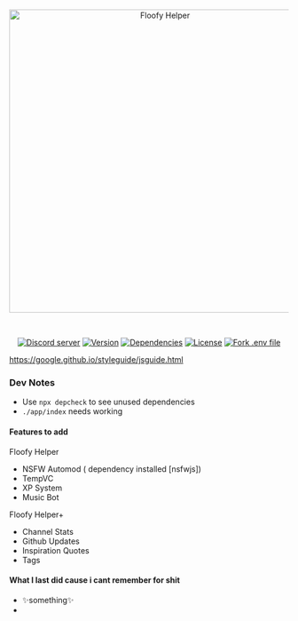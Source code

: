 <div align="center">
  <br />
  <p>
    <a href="https://www.discord.gg/hRmjAUvrpT"><img src="https://cdn.discordapp.com/attachments/1008733713217101996/1008734023297802392/Floofy_Helper.png?size=4096" width="546" alt="Floofy Helper" /></a>
  </p>
  <br />
  <p>
    <a href="https://discord.gg/hRmjAUvrpT"><img src="https://img.shields.io/discord/943404593105231882?color=5865F2&logo=discord&logoColor=white" alt="Discord server" /></a>
    <a href="https://github.com/floofyHelper/floofyHelper/blob/main/app/package.json"><img src="https://img.shields.io/github/package-json/v/floofyHelper/floofyHelper" alt="Version" /></a>
    <a href="https://libraries.io/github/floofyHelper/floofyHelper"><img src="https://img.shields.io/librariesio/github/floofyHelper/floofyHelper" alt="Dependencies" /></a>
    <a href="https://github.com/floofyHelper/floofyHelper/blob/main/LICENSE"><img src="https://img.shields.io/github/license/floofyHelper/floofyHelper" alt="License" /></a>
    <a href="https://vault.dotenv.org/project/vlt_d000d25efc54c2f1faf841dd51ab9de02cb1c5e8c51793e6518f33ff91f2f99d/example"><img src="https://badge.dotenv.org/fork.svg?r=1" alt="Fork .env file" />
</a>
  </p>
</div>

<https://google.github.io/styleguide/jsguide.html>

### Dev Notes

-   Use `npx depcheck` to see unused dependencies
-   `./app/index` needs working

#### Features to add

Floofy Helper

-   NSFW Automod ( dependency installed [nsfwjs])
-   TempVC
-   XP System
-   Music Bot

Floofy Helper+

-   Channel Stats
-   Github Updates
-   Inspiration Quotes
-   Tags

#### What I last did cause i cant remember for shit

-   ✨something✨
-
